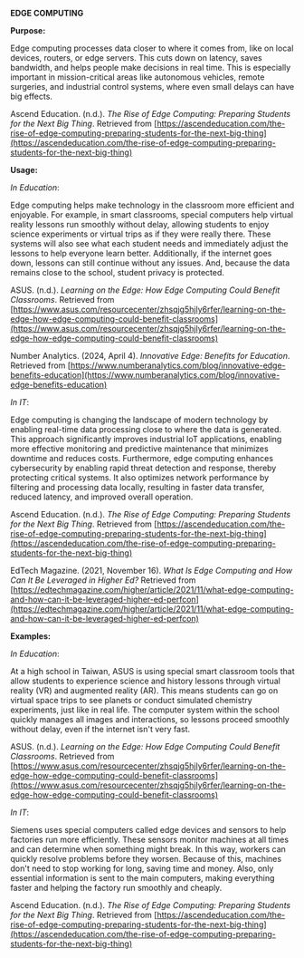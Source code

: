 **EDGE COMPUTING**

**Purpose:**

Edge computing processes data closer to where it comes from, like on local devices, routers, or edge servers. This cuts down on latency, saves bandwidth, and helps people make decisions in real time. This is especially important in mission-critical areas like autonomous vehicles, remote surgeries, and industrial control systems, where even small delays can have big effects.

Ascend Education. (n.d.). _The Rise of Edge Computing: Preparing Students for the Next Big Thing_. Retrieved from [https://ascendeducation.com/the-rise-of-edge-computing-preparing-students-for-the-next-big-thing](https://ascendeducation.com/the-rise-of-edge-computing-preparing-students-for-the-next-big-thing)

**Usage:**

_In Education_:

Edge computing helps make technology in the classroom more efficient and enjoyable. For example, in smart classrooms, special computers help virtual reality lessons run smoothly without delay, allowing students to enjoy science experiments or virtual trips as if they were really there. These systems will also see what each student needs and immediately adjust the lessons to help everyone learn better. Additionally, if the internet goes down, lessons can still continue without any issues. And, because the data remains close to the school, student privacy is protected.

ASUS. (n.d.). _Learning on the Edge: How Edge Computing Could Benefit Classrooms_. Retrieved from [https://www.asus.com/resourcecenter/zhsqjg5hjly6rfer/learning-on-the-edge-how-edge-computing-could-benefit-classrooms](https://www.asus.com/resourcecenter/zhsqjg5hjly6rfer/learning-on-the-edge-how-edge-computing-could-benefit-classrooms)

Number Analytics. (2024, April 4). _Innovative Edge: Benefits for Education_. Retrieved from [https://www.numberanalytics.com/blog/innovative-edge-benefits-education](https://www.numberanalytics.com/blog/innovative-edge-benefits-education)

_In IT_:

Edge computing is changing the landscape of modern technology by enabling real-time data processing close to where the data is generated. This approach significantly improves industrial IoT applications, enabling more effective monitoring and predictive maintenance that minimizes downtime and reduces costs. Furthermore, edge computing enhances cybersecurity by enabling rapid threat detection and response, thereby protecting critical systems. It also optimizes network performance by filtering and processing data locally, resulting in faster data transfer, reduced latency, and improved overall operation.

Ascend Education. (n.d.). _The Rise of Edge Computing: Preparing Students for the Next Big Thing_. Retrieved from [https://ascendeducation.com/the-rise-of-edge-computing-preparing-students-for-the-next-big-thing](https://ascendeducation.com/the-rise-of-edge-computing-preparing-students-for-the-next-big-thing)

EdTech Magazine. (2021, November 16). _What Is Edge Computing and How Can It Be Leveraged in Higher Ed?_ Retrieved from [https://edtechmagazine.com/higher/article/2021/11/what-edge-computing-and-how-can-it-be-leveraged-higher-ed-perfcon](https://edtechmagazine.com/higher/article/2021/11/what-edge-computing-and-how-can-it-be-leveraged-higher-ed-perfcon)

**Examples:**

_In Education_:

At a high school in Taiwan, ASUS is using special smart classroom tools that allow students to experience science and history lessons through virtual reality (VR) and augmented reality (AR). This means students can go on virtual space trips to see planets or conduct simulated chemistry experiments, just like in real life. The computer system within the school quickly manages all images and interactions, so lessons proceed smoothly without delay, even if the internet isn't very fast.

ASUS. (n.d.). _Learning on the Edge: How Edge Computing Could Benefit Classrooms_. Retrieved from [https://www.asus.com/resourcecenter/zhsqjg5hjly6rfer/learning-on-the-edge-how-edge-computing-could-benefit-classrooms](https://www.asus.com/resourcecenter/zhsqjg5hjly6rfer/learning-on-the-edge-how-edge-computing-could-benefit-classrooms)

_In IT_:

Siemens uses special computers called edge devices and sensors to help factories run more efficiently. These sensors monitor machines at all times and can determine when something might break. In this way, workers can quickly resolve problems before they worsen. Because of this, machines don't need to stop working for long, saving time and money. Also, only essential information is sent to the main computers, making everything faster and helping the factory run smoothly and cheaply.

Ascend Education. (n.d.). _The Rise of Edge Computing: Preparing Students for the Next Big Thing_. Retrieved from [https://ascendeducation.com/the-rise-of-edge-computing-preparing-students-for-the-next-big-thing](https://ascendeducation.com/the-rise-of-edge-computing-preparing-students-for-the-next-big-thing)